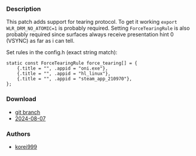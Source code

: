 ### Description
This patch adds support for tearing protocol. To get it working `export WLR_DRM_NO_ATOMIC=1` is probably required.
Setting `ForceTearingRule` is also probably required since surfaces always receive presentation hint 0 (VSYNC) as far as i can tell.

Set rules in the config.h (exact string match):
```
static const ForceTearingRule force_tearing[] = {
	{.title = "", .appid = "oni.exe"},
	{.title = "", .appid = "hl_linux"},
	{.title = "", .appid = "steam_app_210970"},
};
```
### Download
- [git branch](https://codeberg.org/korei999/dwl/src/branch/tearing)
- [2024-08-07](https://codeberg.org/dwl/dwl-patches/raw/branch/main/patches/tearing/tearing.patch)
### Authors
- [korei999](https://codeberg.org/korei999)
